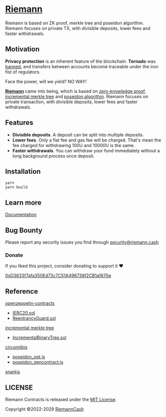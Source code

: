 # [Riemann](https://riemann.cash)
Riemann is based on ZK proof, merkle tree and poseidon algorithm. Riemann focuses on private TX, with divisible deposits, lower fees and faster withdrawals.

## Motivation
**Privacy protection** is an inherent feature of the blockchain. **Tornado** was [banned](https://twitter.com/TornadoCash/status/1557048526986780677), and transfers between accounts become traceable under the iron fist of regulators.

Face the power, will we yield? NO WAY!

[**Riemann**](https://riemann.cash) came into being, which is based on [zero-knowledge proof](https://en.wikipedia.org/wiki/Zero-knowledge_proof), [incremental merkle tree](https://github.com/privacy-scaling-explorations/zk-kit/tree/main/packages/incremental-merkle-tree.sol) and [poseidon algorithm](https://www.poseidon-hash.info). Riemann focuses on private transaction, with divisible deposits, lower fees and faster withdrawals.

## Features
- **Divisible deposits**. A deposit can be split into multiple deposits.
- **Lower fees**. Only a flat fee and gas fee will be charged. That's mean the fee charged for withdrawing 100U and 10000U is the same.
- **Faster withdrawals**. You can withdraw your fund immediately without a long background process once deposit.

## Installation
```console
yarn
yarn build
```

## Learn more
[Documentation](https://docs.riemann.cash)

## Bug Bounty
Please report any security issues you find through security@riemann.cash

### Donate
If you liked this project, consider donating to support it ❤️

[0xD3633f7afa350Ed73c7C51A496738f2CB1a1670e](https://polygonscan.com/address/0xD3633f7afa350Ed73c7C51A496738f2CB1a1670e)

## Reference
[openzeppelin-contracts](https://github.com/OpenZeppelin/openzeppelin-contracts)
- [IERC20.sol](https://github.com/OpenZeppelin/openzeppelin-contracts/blob/master/contracts/token/ERC20/IERC20.sol)
- [ReentrancyGuard.sol](https://github.com/OpenZeppelin/openzeppelin-contracts/blob/master/contracts/security/ReentrancyGuard.sol)

[incremental merkle tree](https://github.com/privacy-scaling-explorations/zk-kit/tree/main/packages/incremental-merkle-tree.sol)
- [IncrementalBinaryTree.sol](https://github.com/privacy-scaling-explorations/zk-kit/blob/main/packages/incremental-merkle-tree.sol/contracts/IncrementalBinaryTree.sol)

[circomlibjs](https://github.com/iden3/circomlibjs)
- [poseidon_opt.js](https://github.com/iden3/circomlibjs/blob/main/src/poseidon_opt.js)
- [poseidon_gencontract.js](https://github.com/iden3/circomlibjs/blob/main/src/poseidon_gencontract.js)

[snarkjs](https://github.com/iden3/snarkjs)

## LICENSE
Riemann Contracts is released under the [MIT License](LICENSE).

Copyright ©2022-2029 [RiemannCash](https://github.com/RiemannTeam)
